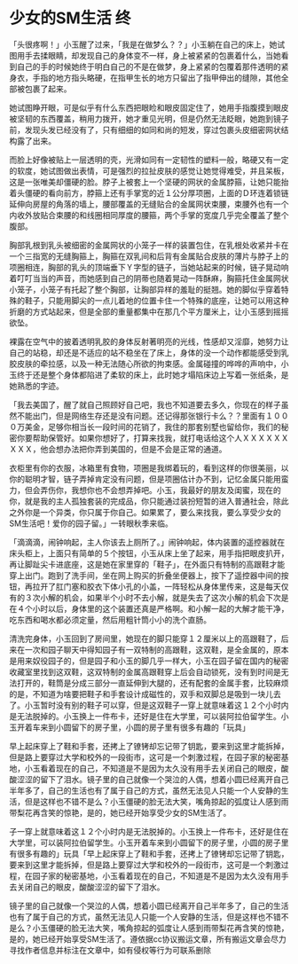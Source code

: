 # 少女的SM生活 终

「头很疼啊！」小玉醒了过来，「我是在做梦么？？」小玉躺在自己的床上，她试图用手去揉眼睛，却发现自己的身体变不一样，身上被紧紧的包裹着什么，当她看到自己的手的时候她终于明白自己的不是在做梦，身上紧紧的包覆着那件透明的紧身衣，手指的地方指头略硬，在指甲生长的地方只留出了指甲伸出的缝隙，其他全部被包裹了起来。 

她试图睁开眼，可是似乎有什么东西把眼睑和眼皮固定住了，她用手指腹摸到眼皮被坚韧的东西覆盖，稍用力拨开，她才重见光明，但是仍然无法眨眼，她跑到镜子前，发现头发已经没有了，只有细细的如同和尚的短发，穿过包裹头皮细密网状结构露了出来。 

而脸上好像被贴上一层透明的壳，光滑如同有一定韧性的塑料一般，略硬又有一定的软度，她试图做出表情，可是强烈的拉扯皮肤的感觉让她觉得难受，并且呆板，这是一张唯美却僵硬的脸。脖子上被套上一个坚硬的网状的金属脖箍，让她只能抬着头僵硬的看向前方，脖箍上还有手掌宽的近１公分厚项圈，上面的Ｄ环连着锁链延伸向房屋的角落的墙上，腰部覆盖的无缝贴合的金属网状束腰，束腰外也有一个内收外放贴合束腰的和线圈相同厚度的腰箍，两个手掌的宽度几乎完全覆盖了整个腹部。 

胸部乳根到乳头被细密的金属网状的小笼子一样的装置包住，在乳根处收紧并卡在一个三指宽的无缝胸箍上，胸箍在双乳间和后背有金属贴合皮肤的薄片与脖子上的项圈相连，胸部的乳头的顶端垂下Ｙ字型的链子，当她站起来的时候，链子晃动响着叮叮当当的声音，而她感到自己的阴蒂也随着晃动一阵酥麻，胸箍托住金属网状小笼子，小笼子有托起了整个胸部，让胸部异样的羞耻的挺翘。她的脚似乎穿着特殊的鞋子，只能用脚尖的一点儿着地的位置卡住一个特殊的底座，让她可以用这种折磨的方式站起来，但是全部的重量都集中在那几个平方厘米上，让小玉感到摇摇欲坠。 

裸露在空气中的披着透明乳胶的身体反射著明亮的光线，性感却又淫靡，她努力让自己的站稳，却还是不适应的站不稳坐在了床上，身体的没一个动作都能感受到乳胶皮肤的牵拉感，以及一种无法随心所欲的拘束感。金属碰撞的哗哗的声响中，小玉终于还是整个身体都陷进了柔软的床上，此时她才塌陷床边上写着一张纸条，是她熟悉的字迹。 

「我去美国了，醒了就自己照顾好自己吧，我也不知道要去多久，你现在的样子虽然不能出门，但是网络生存还是没有问题。还记得那张银行卡么？？里面有１０００万美金，足够你相当长一段时间的花销了，我住的那套别墅也留给你，我们的秘密你要帮助保管好。如果你想好了，打算来找我，就打电话给这个人ＸＸＸＸＸＸＸＸＸ，他会想办法把你弄到美国的，但是不会是正常的通道。 

衣柜里有你的衣服，冰箱里有食物，项圈是我绑着玩的，看到这样的你很美丽，以你的聪明才智，链子弄掉肯定没有问题，但是项圈估计办不到，记忆金属只能用蛮力，但会弄伤你，我想你也不会想弄掉吧。小玉，我最好的朋友及闺蜜，现在的你，就是我的主人孤独套装的完成品，你只能通过装扮短暂的进入普通社会，除此之外你是一个异类，你只属于你自己。如果累了，要么来找我，要么享受少女的SM生活吧！爱你的园子留。」一转眼秋季来临。 

「滴滴滴，闹钟响起，主人你该去上厕所了。」闹钟响起，体内装置的遥控器就在床头柜上，上面只有简单的５个按钮，小玉从床上坐了起来，用手指把眼皮扒开，再让脚趾尖卡进底座，这是她在家里穿的「鞋子」，在外面只有特制的高跟鞋才能穿上出门。跑到了洗手间，坐在网上购买的折叠坐便器上，按下了遥控器中间的按钮，再拉开了肛门塞和胶衣下体小孔的小盖，一阵轻松从身体里传来，这是每天仅有的３次小解的机会，如果半个小时不去小解，就是失去了这次小解的机会下次是在４个小时以后，身体里的这个装置还真是严格啊。和小解一起的大解才能干净，吃东西和喝水都必须定量，然后用粗针筒小小的洗个直肠。 

清洗完身体，小玉回到了房间里，她现在的脚只能穿１２厘米以上的高跟鞋了，后来在一次和园子聊天中得知园子有一双特制的高跟鞋，这双鞋，是全金属的，原本是用来奴役园子的，但是园子和小玉的脚几乎一样大，小玉在园子留在国内的秘密收藏室里找到这双鞋，这双特制的金属高跟鞋穿上后会自动锁死，没有到时间是无法打开的，鞋筒是分成三部分一直延伸到大腿的，还有配套的金属手套，比较麻烦的是，不知道为啥要把鞋子和手套设计成磁性的，双手和双脚总是吸到一块儿去了。小玉暂时没有别的鞋子可以穿，但是这双鞋子一穿上就意味着这１２个小时内是无法脱掉的。小玉换上一件布卡，还好是住在大学里，可以装阿拉伯留学生。小玉开着车来到小圆留下的房子里，小圆的房子里有很多有趣的「玩具」 

早上起床穿上了鞋和手套，还拷上了镣铐却忘记带了钥匙，要来到这里才能拆掉，但是路上要穿过大学和校外的一段街市，这可是一个刺激过程，在园子家的秘密基地，小玉看着现在的自己，不知道是不是因为太久没有用手去关闭自己的眼皮，酸酸涩涩的留下了泪水。镜子里的自己就像一个哭泣的人偶，想着小圆已经离开自己半年多了，自己的生活也有了属于自己的方式，虽然无法见人只能一个人安静的生活，但是这样也不错不是么？小玉僵硬的脸无法大笑，嘴角掠起的弧度让人感到雨带梨花再含笑的惊艳，是的，她已经开始享受少女的SM生活了。 

子一穿上就意味着这１２个小时内是无法脱掉的。小玉换上一件布卡，还好是住在大学里，可以装阿拉伯留学生。小玉开着车来到小圆留下的房子里，小圆的房子里有很多有趣的」玩具「早上起床穿上了鞋和手套，还拷上了镣铐却忘记带了钥匙，要来到这里才能拆掉，但是路上要穿过大学和校外的一段街市，这可是一个刺激过程，在园子家的秘密基地，小玉看着现在的自己，不知道是不是因为太久没有用手去关闭自己的眼皮，酸酸涩涩的留下了泪水。 

镜子里的自己就像一个哭泣的人偶，想着小圆已经离开自己半年多了，自己的生活也有了属于自己的方式，虽然无法见人只能一个人安静的生活，但是这样也不错不是么？小玉僵硬的脸无法大笑，嘴角掠起的弧度让人感到雨带梨花再含笑的惊艳，是的，她已经开始享受SM生活了。遵依据cc协议搬运文章，所有搬运文章会尽力寻找作者信息并标注在文章中，如有侵权等行为可联系删除

